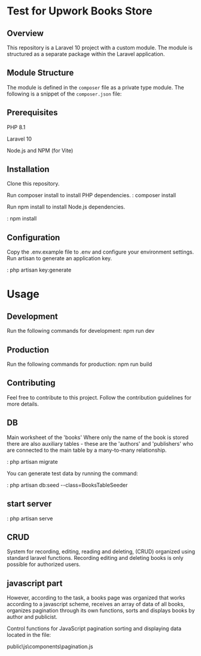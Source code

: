 # Test for Upwork  Books Store

## Overview

This repository is a Laravel 10 project with a custom module. The module is structured as a separate package within the Laravel application.

## Module Structure

The module is defined in the `composer` file as a private type module. The following is a snippet of the `composer.json` file:

## Prerequisites

PHP 8.1

Laravel 10

Node.js and NPM (for Vite)

## Installation
Clone this repository.

Run composer install to install PHP dependencies.
: composer install


Run npm install to install Node.js dependencies.

: npm install

## Configuration
Copy the .env.example file to .env and configure your environment settings.
Run artisan to generate an application key.

: php artisan key:generate 

# Usage
## Development
Run the following commands for development:
    npm run dev

## Production
Run the following commands for production:
    npm run build

## Contributing
Feel free to contribute to this project. Follow the contribution guidelines for more details.

## DB
Main worksheet of the 'books' Where only the name of the book is stored there are also auxiliary tables - these are the 'authors' and 'publishers' who are connected to the main table by a many-to-many relationship.

: php artisan migrate

You can generate test data by running the command:

: php artisan db:seed --class=BooksTableSeeder

## start server

: php artisan serve



## CRUD
System for recording, editing, reading and deleting, (CRUD) organized using standard laravel functions. 
Recording editing and deleting books is only possible for authorized users.

## javascript part
However, according to the task, a books page was organized that works according to a javascript scheme, receives an array of data of all books, organizes pagination through its own functions, sorts and displays books by author and publicist.

Control functions for JavaScript pagination sorting and displaying data located in the file:

public\js\components\pagination.js








